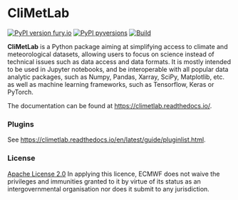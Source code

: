 # CliMetLab

[![PyPI version fury.io](https://badge.fury.io/py/climetlab.svg)](https://pypi.python.org/pypi/climetlab/)
[![PyPI pyversions](https://img.shields.io/pypi/pyversions/climetlab.svg)](https://pypi.python.org/pypi/climetlab/)
[![Build](https://github.com/ecmwf/climetlab/actions/workflows/long-test.yml/badge.svg)](https://github.com/ecmwf/climetlab/actions/workflows/long-test.yml)

**CliMetLab** is a Python package aiming at simplifying access to climate and meteorological datasets, allowing users to focus on science instead of
technical issues such as data access and data formats. It is mostly intended to be used in Jupyter notebooks, and be interoperable with all popular
data analytic packages, such as Numpy, Pandas, Xarray, SciPy, Matplotlib, etc. as well as machine learning frameworks, such as Tensorflow, Keras or PyTorch.

The documentation can be found at <https://climetlab.readthedocs.io/>.

### Plugins

See https://climetlab.readthedocs.io/en/latest/guide/pluginlist.html.

### License
[Apache License 2.0](LICENSE) In applying this licence, ECMWF does not waive the privileges and immunities 
granted to it by virtue of its status as an intergovernmental organisation nor does it submit to any jurisdiction.

 
